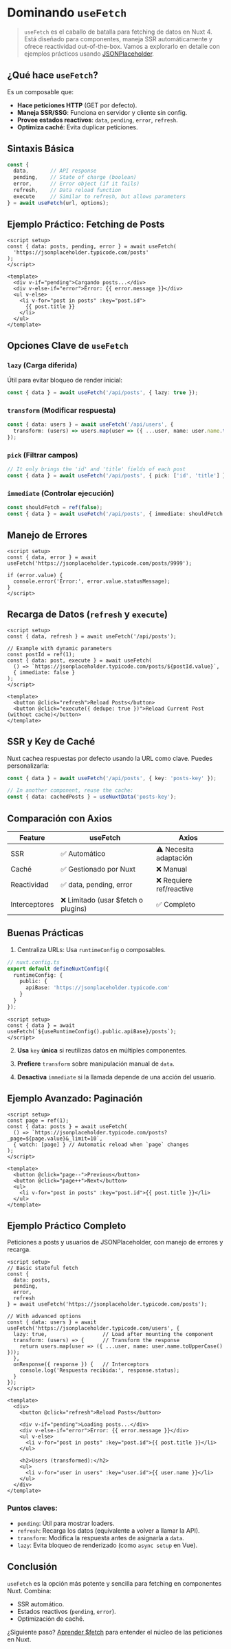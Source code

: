 # Dominando `useFetch`

>`useFetch` es el caballo de batalla para fetching de datos en Nuxt 4. Está diseñado para componentes, maneja SSR automáticamente y ofrece reactividad out-of-the-box. Vamos a explorarlo en detalle con ejemplos prácticos usando [JSONPlaceholder](https://jsonplaceholder.typicode.com/).

## ¿Qué hace `useFetch`?

Es un composable que:

- **Hace peticiones HTTP** (GET por defecto).
- **Maneja SSR/SSG**: Funciona en servidor y cliente sin config.
- **Provee estados reactivos**: `data`, `pending`, `error`, `refresh`.
- **Optimiza caché**: Evita duplicar peticiones.

## Sintaxis Básica

```ts
const { 
  data,       // API response
  pending,    // State of charge (boolean)
  error,      // Error object (if it fails)
  refresh,    // Data reload function
  execute     // Similar to refresh, but allows parameters
} = await useFetch(url, options);
```

## Ejemplo Práctico: Fetching de Posts

```vue
<script setup>
const { data: posts, pending, error } = await useFetch(
  'https://jsonplaceholder.typicode.com/posts'
);
</script>

<template>
  <div v-if="pending">Cargando posts...</div>
  <div v-else-if="error">Error: {{ error.message }}</div>
  <ul v-else>
    <li v-for="post in posts" :key="post.id">
      {{ post.title }}
    </li>
  </ul>
</template>
```

## Opciones Clave de `useFetch`

### `lazy` (Carga diferida)

Útil para evitar bloqueo de render inicial:

```ts
const { data } = await useFetch('/api/posts', { lazy: true });
```

### `transform` (Modificar respuesta)

```ts
const { data: users } = await useFetch('/api/users', {
  transform: (users) => users.map(user => ({ ...user, name: user.name.toUpperCase() }))
});
```

### `pick` (Filtrar campos)

```ts
// It only brings the 'id' and 'title' fields of each post
const { data } = await useFetch('/api/posts', { pick: ['id', 'title'] });
```

### `immediate` (Controlar ejecución)

```ts
const shouldFetch = ref(false);
const { data } = await useFetch('/api/posts', { immediate: shouldFetch.value });
```

## Manejo de Errores

```vue
<script setup>
const { data, error } = await useFetch('https://jsonplaceholder.typicode.com/posts/9999');

if (error.value) {
  console.error('Error:', error.value.statusMessage);
}
</script>
```

## Recarga de Datos (`refresh` y `execute`)

```vue
<script setup>
const { data, refresh } = await useFetch('/api/posts');

// Example with dynamic parameters
const postId = ref(1);
const { data: post, execute } = await useFetch(
  () => `https://jsonplaceholder.typicode.com/posts/${postId.value}`,
  { immediate: false }
);
</script>

<template>
  <button @click="refresh">Reload Posts</button>
  <button @click="execute({ dedupe: true })">Reload Current Post (without cache)</button>
</template>
```

## SSR y Key de Caché

Nuxt cachea respuestas por defecto usando la URL como clave. Puedes personalizarla:

```ts
const { data } = await useFetch('/api/posts', { key: 'posts-key' });

// In another component, reuse the cache:
const { data: cachedPosts } = useNuxtData('posts-key');
```

## Comparación con Axios

|Feature|useFetch|Axios|
|-|-|-
|SSR|✅ Automático|⚠️ Necesita adaptación|
|Caché|✅ Gestionado por Nuxt|❌ Manual|
|Reactividad|✅ data, pending, error|❌ Requiere ref/reactive|
|Interceptores|❌ Limitado (usar $fetch o plugins)|✅ Completo|

## Buenas Prácticas

1. Centraliza URLs: Usa `runtimeConfig` o composables.

```ts
// nuxt.config.ts
export default defineNuxtConfig({
  runtimeConfig: {
    public: {
      apiBase: 'https://jsonplaceholder.typicode.com'
    }
  }
});
```

```vue
<script setup>
const { data } = await useFetch(`${useRuntimeConfig().public.apiBase}/posts`);
</script>
```

2. **Usa** `key` **única** si reutilizas datos en múltiples componentes.

3. **Prefiere** `transform` sobre manipulación manual de `data`.

4. **Desactiva** `immediate` si la llamada depende de una acción del usuario.

## Ejemplo Avanzado: Paginación

```vue
<script setup>
const page = ref(1);
const { data: posts } = await useFetch(
  () => `https://jsonplaceholder.typicode.com/posts?_page=${page.value}&_limit=10`,
  { watch: [page] } // Automatic reload when `page` changes
);
</script>

<template>
  <button @click="page--">Previous</button>
  <button @click="page++">Next</button>
  <ul>
    <li v-for="post in posts" :key="post.id">{{ post.title }}</li>
  </ul>
</template>
```

## Ejemplo Práctico Completo

Peticiones a posts y usuarios de JSONPlaceholder, con manejo de errores y recarga.

```vue
<script setup>
// Basic stateful fetch
const { 
  data: posts, 
  pending, 
  error, 
  refresh 
} = await useFetch('https://jsonplaceholder.typicode.com/posts');

// With advanced options
const { data: users } = await useFetch('https://jsonplaceholder.typicode.com/users', {
  lazy: true,                  // Load after mounting the component
  transform: (users) => {      // Transform the response
    return users.map(user => ({ ...user, name: user.name.toUpperCase() }));
  },
  onResponse({ response }) {   // Interceptors
    console.log('Respuesta recibida:', response.status);
  }
});
</script>

<template>
  <div>
    <button @click="refresh">Reload Posts</button>
    
    <div v-if="pending">Loading posts...</div>
    <div v-else-if="error">Error: {{ error.message }}</div>
    <ul v-else>
      <li v-for="post in posts" :key="post.id">{{ post.title }}</li>
    </ul>

    <h2>Users (transformed):</h2>
    <ul>
      <li v-for="user in users" :key="user.id">{{ user.name }}</li>
    </ul>
  </div>
</template>
```

### Puntos claves:

- `pending`: Útil para mostrar loaders.
- `refresh`: Recarga los datos (equivalente a volver a llamar la API).
- `transform`: Modifica la respuesta antes de asignarla a `data`.
- `lazy`: Evita bloqueo de renderizado (como `async setup` en Vue).

## Conclusión

`useFetch` es la opción más potente y sencilla para fetching en componentes Nuxt. Combina:

- SSR automático.
- Estados reactivos (`pending`, `error`).
- Optimización de caché.

¿Siguiente paso? [Aprender $fetch](./dolar-fetch.html) para entender el núcleo de las peticiones en Nuxt.